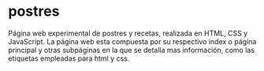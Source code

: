 # postres
Página web experimental de postres y recetas, realizada en HTML, CSS y JavaScript. La página web esta compuesta por su respectivo index o página principal y otras subpáginas en la que se detalla mas información, como las etiquetas empleadas para html y css.
